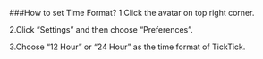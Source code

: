 ###How to set Time Format?
1.Click the avatar on top right corner.

2.Click “Settings” and then choose “Preferences”.

3.Choose “12 Hour” or “24 Hour” as the time format of TickTick.
